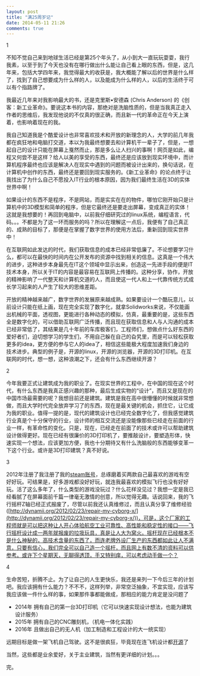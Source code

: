 ```yaml
---
layout: post
title: "满25周岁记"
date: 2014-05-11 21:26
comments: true
---
```





1

不知不觉自己来到地球生活已经是第25个年头了，从小到大一直玩玩耍耍，我行我素，以至于到了今天也没有在哪行做出什么能让自己看上眼的东西，但是，这几年来，包括大学四年来，我觉得最大的收获是，我大概能了解以后的世界是什么样了，找到了自己想要成为什么样的人，以及能成为什么样的人，以后的生活终于可以有个指路牌了。


我最近几年来对我影响最大的书，还是克里斯•安德森 (Chris Anderson) 的《创客：新工业革命》。要说这本书的内容，那绝对是洗脑性质的，但是当我真正走入作者的思维后，我发现他说的不仅真的很正确，而且新一代的革命正在今天上演着，也影响着现在的我。

我自己知道我是个酷爱设计也非常喜欢技术和开放的新理念的人，大学的前几年我都在疯狂地和电脑打交道，本以为我最终想要去和计算机干一辈子了，但是，一想起自己的设计只能在屏幕上戛然而止，那是多么让人扫兴的事啊！网页是如此，编程又何尝不是这样？给人以美的享受的东西，最终还是应该放到现实环境中，而计算机程序最终也应该是解决人在现实中遇到的问题而被设计出来的，换句话说，在计算机中创作的东西，最终还是要回到现实服务的。《新工业革命》的论点终于让我找出了为什么自己不愿投入IT行业的根本原因，因为我们最终生活在3D的实体世界中啊！

如果设计的东西不是程序，不是网站，而是实实在在的物件，哪怕它刚开始只是计算机中的3D模型和简单的程序，但是它最终还是要走出屏幕，变成真正的实体！这就是我想要的！再回到电脑中，以前我仔细研究过的linux系统，编程语言，代码。。。不都是为了这一环而服务的吗？所以在理解这一点后，我便有了自己真正的、成熟的目标了，那便是在掌握了数字世界的使用方法后，重新回到现实世界中！

在互联网如此发达的时代，我们获取信息的成本已经非常低廉了。不论想要学习什么，都可以在最快的时间内在公开发布的资源中找到相关的信息。这真是一个伟大的进步，这种进步本身最先在IT这个领域中显示出来，创造这一先进手段的便是IT技术本身，所以关于IT的内容是最容易在互联网上传播的。这种分享，协作，开放的精神影响了一代整天和计算机交道的人，而且使这一代人和上一代靠传统方式成长学习起来的人产生了较大的思维差距。

开放的精神越来越广，数字世界的发展原来越成熟。如果要设计一个酷玩意儿，以前设计只能在纸上画，现在完全实现了数字化，就拿Solidworks来说，不仅能画出机械的平面，透视图，更能进行各种动态的模拟，仿真，最重要的是，这些东西全是数字化的，可以借助互联网广泛传播，而且现在获取信息和人与人沟通的成本已经非常低了，其结果是几十年前的车库极客们，工程师们，想做点什么好东西的爱好者们，迫切想学习的学生们，不用自己躲在自己的旮旯里，而是可以轻松获取更多的idea，更方便的参与它人的idea了，相信这些能极大程度加速我们身边的技术进步。典型的例子是，开源的linux，开源的浏览器，开源的3D打印机。在互联网的时代，想一想，这种浪潮之下，还会有什么东西继续开源？

2

今年我要正式让建筑成为我的职业了。在现实世界的工程中，在中国的现在这个时代，有什么东西是我真正感兴趣的那种，最后生成实物的“设计”，而且又是现在的中国市场最需要的呢？我想目前还是建筑。建筑是我在高中很懵懂的时候就非常想做，而且大学时代完全放弃学习了的东西，现在是最关键的机会，抓住它，让它成为我的职业。值得一提的是，现代的建筑设计也已经完全数字化了，但我感觉建筑行业真是个十分保守的行业，设计师的相互交流还是没能像那些已经走在前面的行业一样，有革命性的变化。只是，现在，已经走在前面了的技术或许可以帮助建筑设计做得更好。现在已经有很廉价的3D打印机了，要推敲设计，要塑造形体，快速实现一个想法，应该更加方便，我也十分期待又有什么洗脑般的东西能够变革一下这个行业。或许是3D打印建筑？真不好说。


3

2012年注册了我注册了我的[steam账号](http://steamcommunity.com/profiles/76561198081721002/)，总琢磨着买两款自己最喜欢的游戏有空好好玩。可结果是，好多游戏都没好好玩，就连我最喜欢的模拟飞行也没有好好玩。活了这么多年了，什么类型的游戏没玩过？什么花样没见过？我想一定是我已经看腻了在屏幕面前千篇一律毫无激情的创意，所以觉得无趣。话说回来，我的飞行摇杆Z轴已经正式报废了，尽管以前我还认真维修过，而且认真分享了维修经验([http://dynamii.org/2012/02/23/repair-my-cyborg-x/](http://dynamii.org/2012/02/23/repair-my-cyborg-x/))，可是，这个厂家的工程师就是可以把这种让人开心体验航空工业可靠性、高性能和稳定性的接口——飞行摇杆设计成一两年就报废的垃圾玩具，真是让人大为窝火。摇杆现在已经根本不是什么神秘的，高技术含量的东西了，而连老牌外设厂生产的东西都如此让人不满意，只要有信心，我们完全可以自己造一个摇杆，而且网上有数不清的资料可以供参考。或许下个星期天，无聊得透顶，手又特别痒，可以考虑动手做一个？

4

生命苦短，折腾不止。为了让自己的人生更快乐，我还是来列一下今后三年的计划吧。我应该拥有什么能力？不不不，这样列举，非常空泛抽象，不宜实现，应该写我应该做一件什么样的事，如果那件事都能做成，那相应的能力肯定是没问题了

 - 2014年 拥有自己的第一台3D打印机（它可以快速实现设计想法，也能为建筑设计服务）
 - 2015年 拥有自己的CNC雕刻机，（机电一体化实践）
 - 2016年 且做出自己的无人机（加工制造和工程设计的大一统实现）
 
 远期目标是做一架飞机自己驾驶。这不是很疯狂，毕竟现在连飞机设计都[开源](http://makerplane.org/)了
 
 当然，这些都是业余爱好，关于主业建筑，当然有更详细的计划。。。
 
 完。

